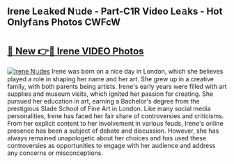 ## Irene Le𝚊ked N𝚞de - Part-C1R Video Le𝚊ks - Hot Onlyf𝚊ns Photos CWFcW

# <h2><a href="http://ab86629.deff.icu/?id=Irene">🔗 New 👉🔴 Irene VIDEO Photos</a></h2>

[![Irene N𝚞des](https://i.imgur.com/rIISA9y.gif)](http://ab86629.deff.icu/?id=Irene)
Irene was born on a nice day in London, which she believes played a role in shaping her name and her art. She grew up in a creative family, with both parents being artists. Irene's early years were filled with art supplies and museum visits, which ignited her passion for creating. She pursued her education in art, earning a Bachelor's degree from the prestigious Slade School of Fine Art in London. Like many social media personalities, Irene has faced her fair share of controversies and criticisms. From her explicit content to her involvement in various feuds, Irene's online presence has been a subject of debate and discussion. However, she has always remained unapologetic about her choices and has used these controversies as opportunities to engage with her audience and address any concerns or misconceptions.
